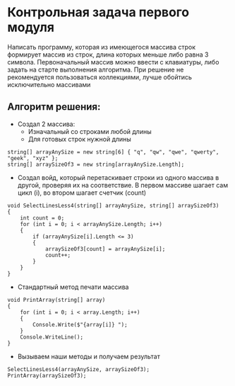# Контрольная задача первого модуля

Написать программу, которая из имеющегося массива строк формирует массив из строк, длина которых меньше либо равна 3 символа. Первоначальный массив можно ввести с клавиатуры, либо задать на старте выполнения алгоритма. При решение не рекомендуется пользоваться коллекциями, лучше обойтись исключительно массивами

## Алгоритм решения:

* Создал 2 массива:
  * Изначальный со строками любой длины
  * Для готовых строк нужной длины
```
string[] arrayAnySize = new string[6] { "q", "qw", "qwe", "qwerty", "geek", "xyz" };
string[] arraySizeOf3 = new string[arrayAnySize.Length];
```
* Создал войд, который  перетаскивает строки из одного массива в другой, проверяя их на соответствие. В первом массиве шагает сам цикл (i), во втором шагает счетчик (count)
```
void SelectLinesLess4(string[] arrayAnySize, string[] arraySizeOf3)
{
    int count = 0;
    for (int i = 0; i < arrayAnySize.Length; i++)
    {
        if (arrayAnySize[i].Length <= 3)
        {
            arraySizeOf3[count] = arrayAnySize[i];
            count++;
        }
    }
}
```
* Стандартный метод печати массива
  
```
void PrintArray(string[] array)
{
    for (int i = 0; i < array.Length; i++)
    {
        Console.Write($"{array[i]} ");
    }
    Console.WriteLine();
}
```
* Вызываем наши методы и получаем результат
```
SelectLinesLess4(arrayAnySize, arraySizeOf3);
PrintArray(arraySizeOf3);
```